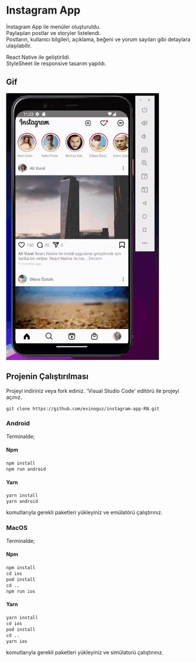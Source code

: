 # Instagram App

İnstagram App ile menüler oluşturuldu. <br />
Paylaşılan postlar ve storyler listelendi. <br />
Postların, kullanıcı bilgileri, açıklama, beğeni ve yorum sayıları gibi detaylara ulaşılabilir. <br />

React Native ile geliştirildi. <br />
StyleSheet ile responsive tasarım yapıldı.<br />

## Gif

![](/assets/instagram.gif)

## Projenin Çalıştırılması

Projeyi indiriniz veya fork ediniz. 'Visual Studio Code' editörü ile projeyi açınız.

```
git clone https://github.com/evinoguz/instagram-app-RN.git
```

### Android

Terminalde;

#### Npm

```
npm install
npm run android

```

#### Yarn

```
yarn install
yarn android
```

komutlarıyla gerekli paketleri yükleyiniz ve emülatörü çalıştırınız.

### MacOS

Terminalde;

#### Npm

```
npm install
cd ios
pod install
cd ..
npm run ios

```

#### Yarn

```
yarn install
cd ios
pod install
cd ..
yarn ios
```

komutlarıyla gerekli paketleri yükleyiniz ve simülatorü çalıştırınız.
